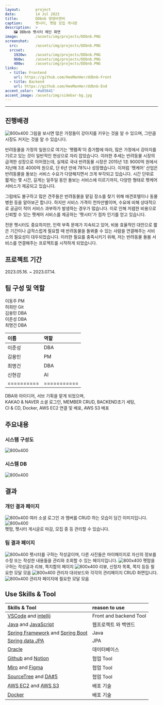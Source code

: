 ```yaml
---
layout:       project
date:         14 Jul 2023
title:        DDbnb 댕댕비엔비
caption:      펫시터, 펫맘 모집 게시판
description:  >
    🖼️ DDbnb 펫시터 메인 화면
image:        /assets/img/projects/DDbnb.PNG
screenshot:
  src:        /assets/img/projects/DDbnb.PNG
  srcset:
    1920w:    /assets/img/projects/DDbnb.PNG
    960w:     /assets/img/projects/DDbnb.PNG
    480w:     /assets/img/projects/DDbnb.PNG
links:
  - title: Frontend
    url: https://github.com/HeeManHer/ddbnb-Front
  - title: Backend
    url: https://github.com/HeeManHer/ddbnb-End
accent_color: '#a85641'
accent_image: /assets/img/sidebar-bg.jpg
---
```


___

## 진행배경
![800x400](/assets/img/projects/DDbnbWHY.PNG) 
그림을 보시면 많은 가정들이 강아지를 키우는 것을 알 수 있으며, 그만큼 시장도 커지는 것을 알 수 있습니다.

반려동물을 가정의 일원으로 여기는 '펫팸족'이 증가함에 따라, 많은 가정에서 강아지를 기르고 있는 것이 일반적인 현상으로 자리 잡았습니다. 이러한 추세는 반려동물 시장의 급격한 성장으로 이어졌는데, 실제로 국내 반려동물 시장은 2015년 1조 9000억 원에서 지난해 3조 4000억 원으로, 단 6년 만에 78%나 성장했습니다. 이처럼 '펫케어' 산업은 반려동물을 돌보는 서비스 수요가 다양해지면서 크게 부각되고 있습니다. 시간 단위로 짧게는 몇 시간, 길게는 일주일 동안 돌보는 서비스에 이르기까지, 다양한 형태로 펫케어 서비스가 제공되고 있습니다.

그럼에도 불구하고 많은 견주들은 반려동물을 맡길 장소를 찾기 위해 애견호텔이나 동물병원 등을 알아보곤 합니다. 하지만 서비스 가격이 천차만별이며, 수요에 비해 상대적으로 공급이 적어 서비스 과부하가 발생하는 경우가 많습니다. 이로 인해 저렴한 비용으로 신뢰할 수 있는 펫케어 서비스를 제공하는 '펫시터'가 점차 인기를 얻고 있습니다.

전문 펫시터도 중요하지만, 인력 부족 문제가 지속되고 있어, 비용 효율적인 대안으로 짧은 기간이나 급작스럽게 필요할 때 반려동물을 돌봐줄 수 있는 사람을 연결해주는 서비스의 필요성이 대두되었습니다. 이러한 필요를 충족시키기 위해, 저는 반려동물 돌봄 서비스를 연결해주는 프로젝트를 시작하게 되었습니다.
 
 
## 프로젝트 기간
2023.05.16. ~ 2023.07.14.

## 팀 구성 및 역할
이동주 PM <br>
허희만 Git<br>
김용민 DBA <br>
이준성 DBA <br>
최명건 DBA <br>

| 이름      | 역할      | 
|:--------- |:----------|
| 이준성    |   DBA     |
| 김용민    |    PM     | 
| 최명건    |   DBA     |
| 신현강    |   AI      |
|==========|===========|

DBA와 아이디어, 서브 기획을 맡게 되었으며, <br>
KAKAO & NAVER 소셜 로그인, MEMBER CRUD, BACKEND초기 세팅, <br>
CI & CD, Docker, AWS EC2 연결 및 배포, AWS S3 배포<br>

## 주요내용
### 시스템 구성도
![800x400](/assets/img/projects/DDbnbDiagram.PNG)

### 시스템 DB
![800x400](/assets/img/projects/DDbnbDB.PNG)

## 결과
### 개인 결과 페이지
![800x400](/assets/img/projects/DDbnbIGO.PNG)
여러 소셜 로그인 과 멤버를 CRUD 하는 모습이 담긴 이미지입니다. 
![800x400](/assets/img/projects/DDbnbIGOO.PNG)  
펫맘, 펫시터 게시글로 마감, 모집 중 등 관리할 수 있습니다.

### 팀 결과 페이지
![800x400](/assets/img/projects/DDbnbTGO.PNG)
펫시터를 구하는 작성글이며, 다른 사진들은 마이페이지로 자신의 정보를 수정 또는 작성한 내용들을 관리와 조회할 수 있는 페이지입니다. 
![800x400](/assets/img/projects/DDbnbTGOO.PNG)
펫맘을 구하는 작성글과 리뷰, 쪽지함의 페이지
![800x400](/assets/img/projects/DDbnbTGOO1.PNG)
리뷰, 신청자 목록, 쪽지 등등 필요한 모달 모음
![800x400](/assets/img/projects/DDbnbTGOOO.PNG)
관리자 대쉬보드와 각각의 관리페이지 CRUD 화면입니다.
![800x400](/assets/img/projects/DDbnbTGOOO1.PNG)
관리자 페이지에 필요한 모달 모음

## Use Skills & Tool

| Skills & Tool                         | reason to use            
|:--------------------------------------|:---------------    
| [VSCode][11] and [intellij][12]       | Front and backend Tool   
| [Java][21] and [JavaScript][22]       | 웹프로젝트 와 백엔드
| [Spring Framework][23] and [Spring Boot][24]  | Java
| [Spring data JPA][26]                 | JPA
| [Oracle][31]                          | 데이터베이스    
| [Github][41] and [Notion][42]         | 협업 Tool       
| [Miro][43] and [Figma][48]            | 협업 Tool
| [SourceTree][46] and [DA#5][47]       | 협업 Tool   
| [AWS EC2][51] and [AWS S3][51]        | 배포 기술
| [Docker][52]                          | 배포 기술



[11]: https://code.visualstudio.com/
[12]: https://www.jetbrains.com/
[21]: https://www.java.com/ko/
[22]: https://code.visualstudio.com/
[23]: https://spring.io/projects/spring-framework
[24]: https://spring.io/projects/spring-boot
[25]: https://www.python.org/
[26]: https://spring.io/projects/spring-data-jpa
[31]: https://www.oracle.com/kr/
[32]: https://www.mysql.com/
[41]: https://github.com/
[42]: https://www.notion.so/
[43]: https://miro.com/
[44]: https://www.drawio.com/
[45]: https://slack.com/intl/ko-kr/
[46]: https://www.sourcetreeapp.com/
[47]: https://www.uniondata.co.kr/
[48]: https://www.figma.com/
[51]: https://aws.amazon.com/
[52]: https://www.docker.com/